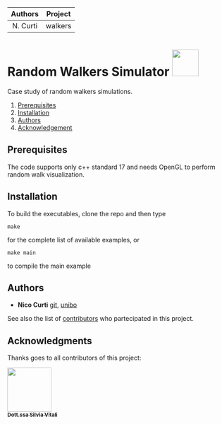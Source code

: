 | **Authors**  | **Project** |
|:------------:|:-----------:|
|   N. Curti   |   walkers   |

# Random Walkers Simulator <img src="http://pearsephillips.com/gallery/Animation/pvw_walk.gif" width="60" height="60" />

Case study of random walkers simulations.

1. [Prerequisites](#prerequisites)
2. [Installation](#installation)
3. [Authors](#authors)
4. [Acknowledgement](#Acknowledgement)

## Prerequisites

The code supports only c++ standard 17 and needs OpenGL to perform random walk visualization.

## Installation

To build the executables, clone the repo and then type

```
make
```

for the complete list of available examples, or

```
make main
```

to compile the main example

## Authors

* **Nico Curti** [git](https://github.com/Nico-Curti), [unibo](https://www.unibo.it/sitoweb/nico.curti2)

See also the list of [contributors](https://github.com/Nico-Curti/walkers/contributors) who partecipated in this project.

## Acknowledgments

Thanks goes to all contributors of this project:

<!-- ALL-CONTRIBUTORS-LIST:START - Do not remove or modify this section -->
<!-- prettier-ignore -->
[<img src="https://avatars1.githubusercontent.com/u/41203427?s=400&v=4" width="100px;"/><br /><sub><b>Dott.ssa Silvia Vitali</b></sub>](https://github.com/silviavitali)<br />

<!-- ALL-CONTRIBUTORS-LIST:END -->
